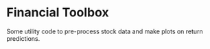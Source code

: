 # Financial Toolbox

Some utility code to pre-process stock data and make plots on return predictions.

